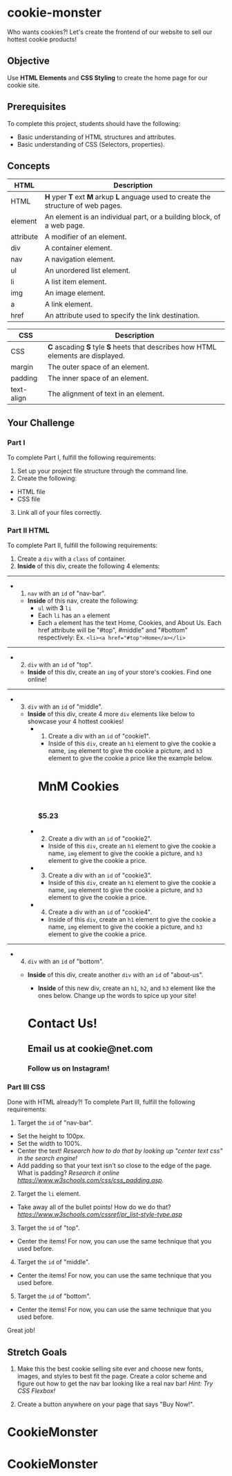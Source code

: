 # cookie-monster

Who wants cookies?! Let's create the frontend of our website to sell our hottest cookie products!

## Objective

Use **HTML Elements** and **CSS Styling** to create the home page for our cookie site.

## Prerequisites

To complete this project, students should have the following:
* Basic understanding of HTML structures and attributes.
* Basic understanding of CSS (Selectors, properties).

## Concepts

HTML | Description
-----|------------
HTML | **H** yper **T** ext **M** arkup **L** anguage used to create the structure of web pages.
element | An element is an individual part, or a building block, of a web page.
attribute | A modifier of an element.
div | A container element.
nav | A navigation element.
ul | An unordered list element.
li | A list item element.
img | An image element.
a | A link element.
href | An attribute used to specify the link destination.

CSS | Description
----|------------
CSS | **C** ascading **S** tyle **S** heets that describes how HTML elements are displayed.
margin |  The outer space of an element.
padding | The inner space of an element.
text-align | The alignment of text in an element.

## Your Challenge

### Part I

To complete Part I, fulfill the following requirements:
1. Set up your project file structure through the command line.
2. Create the following:
* HTML file
* CSS file
3. Link all of your files correctly.

### Part II HTML

To complete Part II, fulfill the following requirements:

1. Create a ```div``` with a ```class``` of container.
2. **Inside** of this div, create the following 4 elements:
---
  * 1. ```nav``` with an ```id``` of "nav-bar".
    * **Inside** of this nav, create the following:
      * ```ul``` with **3** ```li```
      * Each ```li``` has an ```a``` element
      * Each ```a``` element has the text Home, Cookies, and About Us. Each href attribute will be "#top", #middle" and "#bottom" respectively: Ex. ```<li><a href="#top">Home</a></li>```
---
  * 2. ```div``` with an ```id``` of "top".
    * **Inside** of this div, create an ```img``` of your store's cookies. Find one online!
---
  * 3. ```div``` with an ```id``` of "middle".
    * **Inside** of this div, create 4 more ```div``` elements like below to showcase your 4 hottest cookies!
      * 1. Create a div with an ```id``` of "cookie1".
        * Inside of this ```div```, create an ```h1``` element to give the cookie a name, ```img``` element to give the cookie a picture, and ```h3``` element to give the cookie a price like the example below.

        <div id="cookie1">
          <h1 id="cookie1-title">MnM Cookies</h1>
          <img src="https://greatamericancookies.s3.amazonaws.com/app/uploads/2015/10/OriginalChocChipMM1.png" alt="">
          <h3 id="cookie1-price">$5.23</h3>
        </div>

      * 2. Create a div with an ```id``` of "cookie2".
        * Inside of this ```div```, create an ```h1``` element to give the cookie a name, ```img``` element to give the cookie a picture, and ```h3``` element to give the cookie a price.

      * 3. Create a div with an ```id``` of "cookie3".
        * Inside of this ```div```, create an ```h1``` element to give the cookie a name, ```img``` element to give the cookie a picture, and ```h3``` element to give the cookie a price.

      * 4. Create a div with an ```id``` of "cookie4".
        * Inside of this ```div```, create an ```h1``` element to give the cookie a name, ```img``` element to give the cookie a picture, and ```h3``` element to give the cookie a price.

---

  * 4. ```div``` with an ```id``` of "bottom".
    * **Inside** of this div, create another ```div``` with an ```id``` of "about-us".
      * **Inside** of this new div, create an ```h1```, ```h2```, and ```h3``` element like the ones below. Change up the words to spice up your site!

      <h1>Contact Us!</h1>
      <h2>Email us at cookie@net.com</h2>
      <h3>Follow us on Instagram!</h3>

### Part III CSS

Done with HTML already?! To complete Part III, fulfill the following requirements:

1. Target the ```id``` of "nav-bar".
  * Set the height to 100px.
  * Set the width to 100%.
  * Center the text! *Research how to do that by looking up "center text css" in the search engine!*
  * Add padding so that your text isn't so close to the edge of the page. What is padding? *Research it online https://www.w3schools.com/css/css_padding.asp.*

2. Target the ```li``` element.
  * Take away all of the bullet points! How do we do that? *https://www.w3schools.com/cssref/pr_list-style-type.asp*

3. Target the ```id``` of "top".
  * Center the items! For now, you can use the same technique that you used before.

4. Target the ```id``` of "middle".
  * Center the items! For now, you can use the same technique that you used before.

5. Target the ```id``` of "bottom".
  * Center the items! For now, you can use the same technique that you used before.

Great job!

## Stretch Goals

1. Make this the best cookie selling site ever and choose new fonts, images, and styles to best fit the page. Create a color scheme and figure out how to get the nav bar looking like a real nav bar!
*Hint: Try CSS Flexbox!*

2. Create a button anywhere on your page that says "Buy Now!".
# CookieMonster
# CookieMonster
